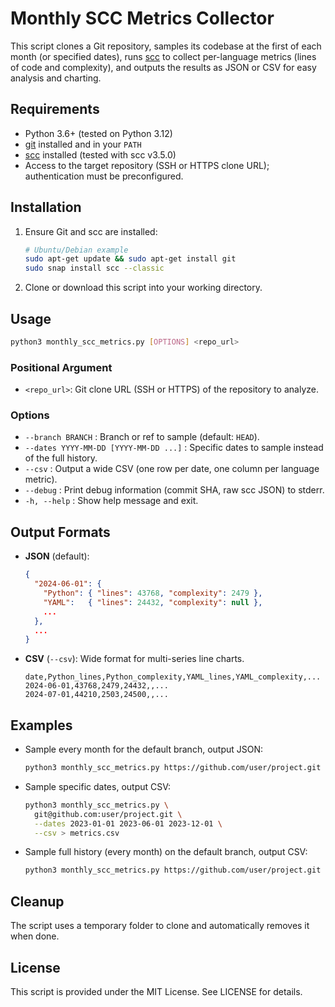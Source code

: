 # Monthly SCC Metrics Collector

This script clones a Git repository, samples its codebase at the first of each month (or specified dates),
runs [scc](https://github.com/boyter/scc) to collect per-language metrics (lines of code and complexity),
and outputs the results as JSON or CSV for easy analysis and charting.

## Requirements
- Python 3.6+ (tested on Python 3.12)
- [git](https://git-scm.com/) installed and in your `PATH`
- [scc](https://github.com/boyter/scc) installed (tested with scc v3.5.0)
- Access to the target repository (SSH or HTTPS clone URL); authentication must be preconfigured.

## Installation
1. Ensure Git and scc are installed:
   ```sh
   # Ubuntu/Debian example
   sudo apt-get update && sudo apt-get install git
   sudo snap install scc --classic
   ```
2. Clone or download this script into your working directory.

## Usage
```sh
python3 monthly_scc_metrics.py [OPTIONS] <repo_url>
``` 

### Positional Argument
- `<repo_url>`: Git clone URL (SSH or HTTPS) of the repository to analyze.

### Options
- `--branch BRANCH` : Branch or ref to sample (default: `HEAD`).
- `--dates YYYY-MM-DD [YYYY-MM-DD ...]` : Specific dates to sample instead of the full history.
- `--csv`          : Output a wide CSV (one row per date, one column per language metric).
- `--debug`        : Print debug information (commit SHA, raw scc JSON) to stderr.
- `-h, --help`     : Show help message and exit.

## Output Formats

- **JSON** (default):
  ```json
  {
    "2024-06-01": {
      "Python": { "lines": 43768, "complexity": 2479 },
      "YAML":   { "lines": 24432, "complexity": null },
      ...
    },
    ...
  }
  ```

- **CSV** (`--csv`): Wide format for multi-series line charts.
  ```csv
  date,Python_lines,Python_complexity,YAML_lines,YAML_complexity,...
  2024-06-01,43768,2479,24432,,...
  2024-07-01,44210,2503,24500,,...
  ```

## Examples

- Sample every month for the default branch, output JSON:
  ```sh
  python3 monthly_scc_metrics.py https://github.com/user/project.git > metrics.json
  ```

- Sample specific dates, output CSV:
  ```sh
  python3 monthly_scc_metrics.py \
    git@github.com:user/project.git \
    --dates 2023-01-01 2023-06-01 2023-12-01 \
    --csv > metrics.csv
  ```

- Sample full history (every month) on the default branch, output CSV:
  ```sh
  python3 monthly_scc_metrics.py https://github.com/user/project.git --csv > metrics_full_history.csv
  ```

## Cleanup
The script uses a temporary folder to clone and automatically removes it when done.

## License
This script is provided under the MIT License. See LICENSE for details.